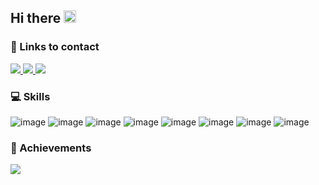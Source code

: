 ## Hi there <img src="https://media.giphy.com/media/hvRJCLFzcasrR4ia7z/giphy.gif" width="20px">

### 📨 Links to contact ###
<a href="https://www.linkedin.com/in/ewudes/" target="_blank">
  <img src="https://img.shields.io/badge/linkedin-0e76a8?style=for-the-badge&logo=linkedin&logoColor=white&style=flat"/>
</a>
<a href="https://t.me/ewudes" target="_blank">
  <img src="https://img.shields.io/badge/telegram-0088cc?style=for-the-badge&logo=telegram&logoColor=white&style=flat"/>
</a>
<a href="https://twitter.com/ewudes" target="_blank">
  <img src="https://img.shields.io/badge/twitter-00acee?style=for-the-badge&logo=twitter&logoColor=white&style=flat"/>
</a>
<br/>

### 💻 Skills ###
![image](https://shields.io/badge/javascript-F7DF1E?logo=JavaScript&logoColor=000&style=flat-square&style=flat)
![image](https://shields.io/badge/react-black?logo=react&style=for-the-badge%22&style=flat)
![image](https://img.shields.io/badge/React_Router-CA4245?style=for-the-badge%22&logo=react-router&logoColor=white&style=flat)
![image](https://img.shields.io/badge/vue.js-35495E?style=for-the-badge&logo=vuedotjs&logoColor=4FC08D&style=flat)
![image](https://img.shields.io/badge/CSS3-1572B6?style=for-the-badge&logo=css3&logoColor=white&style=flat)
![image](https://img.shields.io/badge/Sass-CC6699?style=for-the-badge&logo=sass&logoColor=white&style=flat)
![image](https://img.shields.io/badge/HTML5-E34F26?style=for-the-badge&logo=html5&logoColor=black&style=flat)
![image](https://img.shields.io/badge/Handlebars.js-f0772b?style=for-the-badge&logo=handlebarsdotjs&logoColor=black&style=flat)
<br/>

### 🏅 Achievements ###

<a href="https://www.codewars.com/users/ewudes/" target="_blank">
  <img src="https://www.codewars.com/users/ewudes/badges/small"/>
</a>